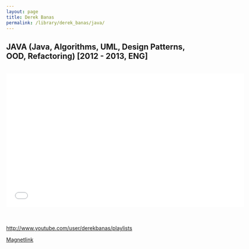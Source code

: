 ```yaml
---
layout: page
title: Derek Banas
permalink: /library/derek_banas/java/
---
```


<h2>JAVA (Java, Algorithms, UML, Design Patterns, OOD, Refactoring) [2012 - 2013, ENG]</h2><br/>


<div align="center">
    <iframe width="640" height="360" src="//www.youtube.com/embed/TBWX97e1E9g?list=PLE7E8B7F4856C9B19" frameborder="0" allowfullscreen></iframe>
</div>

<br/>
<br/>

http://www.youtube.com/user/derekbanas/playlists

<a href="magnet:?xt=urn:btih:0dd9735c0e2f7e3ccfe6f70252f302e07cfbbb9f&dn=newthinktank.com%20-%20Derek%20Banas%20-%20JAVA&tr=http%3A%2F%2Fdarkos.pw%3A2710%2F000143ffe7b88c962ea130226d579c67%2Fannounce&tr=udp%3A%2F%2Fbt.rutor.org%3A2710&tr=http%3A%2F%2Fbt.rutor.org%3A2710%2Fannounce&tr=http%3A%2F%2Fretracker.local%2Fannounce.php">Magnetlink</a>
